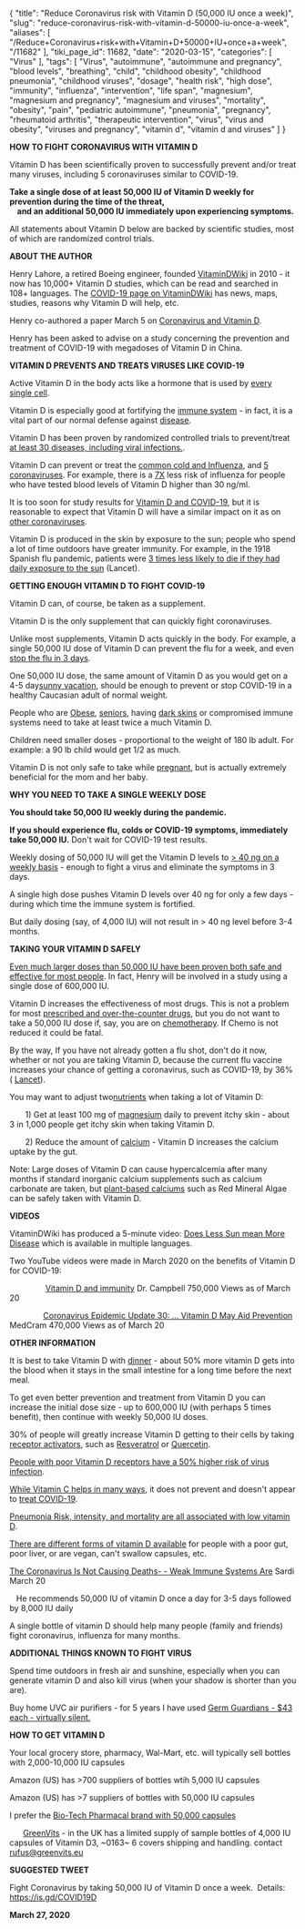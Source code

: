 {
    "title": "Reduce Coronavirus risk with Vitamin D (50,000 IU once a week)",
    "slug": "reduce-coronavirus-risk-with-vitamin-d-50000-iu-once-a-week",
    "aliases": [
        "/Reduce+Coronavirus+risk+with+Vitamin+D+50000+IU+once+a+week",
        "/11682"
    ],
    "tiki_page_id": 11682,
    "date": "2020-03-15",
    "categories": [
        "Virus"
    ],
    "tags": [
        "Virus",
        "autoimmune",
        "autoimmune and pregnancy",
        "blood levels",
        "breathing",
        "child",
        "childhood obesity",
        "childhood pneumonia",
        "childhood viruses",
        "dosage",
        "health risk",
        "high dose",
        "immunity",
        "influenza",
        "intervention",
        "life span",
        "magnesium",
        "magnesium and pregnancy",
        "magnesium and viruses",
        "mortality",
        "obesity",
        "pain",
        "pediatric autoimmune",
        "pneumonia",
        "pregnancy",
        "rheumatoid arthritis",
        "therapeutic intervention",
        "virus",
        "virus and obesity",
        "viruses and pregnancy",
        "vitamin d",
        "vitamin d and viruses"
    ]
}


**HOW TO FIGHT CORONAVIRUS WITH VITAMIN D** 

Vitamin D has been scientifically proven to successfully prevent and/or treat many viruses, including 5 coronaviruses similar to COVID-19. 

 **Take a single dose of at least 50,000 IU of Vitamin D weekly for prevention during the time of the threat,   
 &nbsp; &nbsp; and an additional 50,000 IU immediately upon experiencing symptoms.** 

All statements about Vitamin D below are backed by scientific studies, most of which are randomized control trials.

 **ABOUT THE AUTHOR** 

Henry Lahore, a retired Boeing engineer, founded  [VitaminDWiki](https://VitaminDWiki.com/VitaminDWiki) in 2010 - it now has 10,000+ Vitamin D studies, which can be read and searched in 108+ languages. The [COVID-19 page on VitaminDWiki](/posts/covid-19-coronavirus-can-most-likely-be-fought-by-vitamin-d) has news, maps, studies, reasons why Vitamin D will help, etc.

Henry co-authored a paper March 5 on [Coronavirus and Vitamin D](/posts/vitamin-d-supplementation-could-prevent-and-treat-influenza-coronavirus-and-pneumonia-infections).

Henry has been asked to advise on a  study concerning the prevention and treatment of COVID-19 with megadoses of Vitamin D in China.

 **VITAMIN D PREVENTS AND TREATS VIRUSES LIKE COVID-19** 

Active Vitamin D in the body acts like a hormone that is used by [every single cell](/tags/every-single-cell.html).

Vitamin D is especially good at fortifying the [immune system](/tags/immune-system.html) - in fact, it is a vital part of our normal defense against [disease](/posts/health-problems-and-vitamin-d-association-prevention-and-treatment).

Vitamin D has been proven by randomized controlled trials to prevent/treat [at least 30 diseases, including viral infections.](/tags/at-least-30-diseases-including-viral-infections.html).

Vitamin D can prevent or treat the [common cold and Influenza](/posts/overview-colds-and-flu-and-vitamin-d), and  [5 coronaviruses](/posts/four-of-the-7-types-of-human-coronavirus-only-cause-mild-respiratory-infections). For example, there is a [7X](/tags/7x.html) less risk of influenza for people who have tested blood levels of Vitamin D higher than 30 ng/ml.

It is too soon for study results for [Vitamin D and COVID-19](https://VitaminDWiki.com/COVID-19+Coronavirus+can+most+likely+be+fought+by+Vitamin+D#Clinical_trials_for_COVID-19_in_CHINA_as_of_Feb_26_-_including_one_monitoring_outcome_vs_Vitamin_D), but it is reasonable to expect that Vitamin D will have a similar impact on it as on [other coronaviruses](https://en.wikipedia.org/wiki/Coronavirus#Human_coronaviruses).

Vitamin D is produced in the skin by exposure to the sun; people who spend a lot of time outdoors have greater immunity. For example, in the 1918 Spanish flu pandemic, patients were [3 times less likely to die if they had daily exposure to the sun](https://medium.com/@ra.hobday/coronavirus-and-the-sun-a-lesson-from-the-1918-influenza-pandemic-509151dc8065) (Lancet).

 **GETTING ENOUGH VITAMIN D TO FIGHT COVID-19** 

Vitamin D can, of course, be taken as a supplement. 

Vitamin D is the only supplement that can quickly fight coronaviruses. 

Unlike most supplements, Vitamin D acts quickly in the body. For example, a single 50,000 IU dose of Vitamin D  can prevent the flu for a week, and even [stop the flu in 3 days](/posts/influenza-prevented-by-40-ng-levels-or-treated-with-vitamin-d-hammer-50000-iu).

One 50,000 IU dose, the same amount of Vitamin D as you would get on a 4-5 day[sunny vacation](/posts/noontime-sun-and-d), should be enough to prevent or stop COVID-19 in a healthy Caucasian adult of normal weight. 

People who are [Obese](/posts/overview-obesity-and-vitamin-d), [seniors](/posts/13-reasons-why-many-seniors-need-more-vitamin-d-both-dose-and-level), having [dark skins](/posts/overview-dark-skin-and-vitamin-d) or compromised immune systems need to take at least twice a much Vitamin D.

Children need smaller doses - proportional to the weight of 180 lb adult. For example: a 90 lb child would get 1/2 as much.

Vitamin D is not only safe to take while [pregnant](/posts/overview-pregnancy-and-vitamin-d), but is actually extremely beneficial for the mom and her baby.

 **WHY YOU NEED TO TAKE A SINGLE WEEKLY DOSE** 

 **You should take 50,000 IU weekly during the pandemic.** 

 **If you should experience flu, colds or COVID-19 symptoms, immediately take 50,000 IU.**  Don't wait for COVID-19 test results.

Weekly dosing of 50,000 IU will get the Vitamin D levels to  [> 40 ng on a weekly basis](https://VitaminDWiki.com/Take+vitamin+D3+daily+or+weekly#Response_to_a_single_dose_of_100_000_IU_of_vitamin_D) - enough to fight a virus and eliminate the symptoms in 3 days.

A single high dose pushes Vitamin D levels over 40 ng for only a few days - during which time the immune system is fortified.

But daily dosing (say, of 4,000 IU) will not result in > 40 ng level before 3-4 months.

 **TAKING YOUR VITAMIN D SAFELY** 

[Even much larger doses than 50,000 IU have been proven both safe and effective for most people](/posts/overview-loading-of-vitamin-d). In fact, Henry will be involved in a study using a single dose of 600,000 IU. 

Vitamin D increases the effectiveness of most drugs. This is not a problem for most [prescribed and over-the-counter drugs](/posts/some-people-have-problems-with-vitamin-d), but you do not want to take a 50,000 IU dose if, say, you are on [chemotherapy](/posts/chemotherapy-and-vitamin-d-many-studies). If Chemo is not reduced it could be fatal.

By the way, If you have not already gotten a flu shot, don't do it now, whether or not you are taking Vitamin D, because the current flu vaccine increases your chance of getting a coronavirus, such as COVID-19, by 36% ( [Lancet](https://www.greenmedinfo.com/blog/prestigious-vaccine-journal-flu-vaccine-increases-coronavirus-infection-risk-36-3?utm_campaign=Daily%20Newsletter%3A%20Prestigious%20VACCINE%20Journal%3A%20Flu%20Vaccine%20Increases%20Coronavirus%20Infection%20Risk%2036%25%20%28PdsuqS%29&utm_medium=email&utm_source=Daily%20Newsletter&_ke=eyJrbF9lbWFpbCI6ICJobGFob3JlQGdtYWlsLmNvbSIsICJrbF9jb21wYW55X2lkIjogIksydlhBeSJ9)).

You may want to adjust two[nutrients](/posts/vitamin-d-cofactors-in-a-nutshell) when taking a lot of Vitamin D:

&nbsp; &nbsp; &nbsp; &nbsp;1) Get at least 100 mg of [magnesium](/posts/overview-magnesium-and-vitamin-d) daily to prevent itchy skin - about 3 in 1,000 people get itchy skin when taking Vitamin D. 

&nbsp; &nbsp; &nbsp; &nbsp;2) Reduce the amount of  [calcium](/posts/calcium-and-vitamin-d) - Vitamin D increases the calcium uptake by the gut.

Note: Large doses of Vitamin D can cause hypercalcemia after many months if standard inorganic calcium supplements such as calcium carbonate are taken, but [plant-based calciums](/posts/calcium-hazards-and-bioavailability) such as Red Mineral Algae can be safely taken with Vitamin D.

 **VIDEOS** 

VitaminDWiki has produced a 5-minute video: [Does Less Sun mean More Disease](/posts/does-less-sun-mean-more-disease) which is available in multiple languages.

Two YouTube videos were made in March 2020 on the benefits of Vitamin D for COVID-19:

&nbsp; &nbsp; &nbsp; &nbsp; &nbsp; &nbsp; &nbsp; &nbsp; [Vitamin D and immunity](https://www.youtube.com/watch?v=W5yVGmfivAk) Dr. Campbell 750,000 Views as of March 20

&nbsp; &nbsp; &nbsp; &nbsp; &nbsp; &nbsp; &nbsp; &nbsp;[Coronavirus Epidemic Update 30: ... Vitamin D May Aid Prevention](https://www.youtube.com/watch?time_continue=3&v=gmqgGwT6bw0&feature=emb_logo) MedCram 470,000 Views as of March 20

 **OTHER INFORMATION** 

It is best to take Vitamin D with [dinner](/posts/take-vitamin-d-with-or-before-evening-meal) - about 50% more vitamin D gets into the blood when it stays in the small intestine for a long time before the next meal.

To get even better prevention and treatment from Vitamin D you can increase the initial dose size - up to 600,000 IU (with perhaps 5 times benefit), then continue with weekly 50,000 IU doses.

30% of people will greatly increase Vitamin D getting to their cells by taking [receptor activators](/posts/vitamin-d-receptor), such as [Resveratrol](/posts/resveratrol-improves-health-vitamin-d-receptor-etc-many-studies) or [Quercetin](/posts/quercetin-a-flavonoid-helps-activate-the-vitamin-d-receptor-many-studies).

[People with poor Vitamin D receptors have a 50% higher risk of virus infection](/posts/risk-of-enveloped-virus-infection-is-increased-50-percent-if-poor-vitamin-d-receptor-meta-analysis).

[While Vitamin C helps in many ways](/posts/vitamin-c-is-important-for-the-common-cold-and-much-else), it does not prevent and doesn't appear to [treat COVID-19](http://orthomolecular.activehosted.com/index.php?action=social&chash=0a09c8844ba8f0936c20bd791130d6b6.148&s=1a86af640e6320f7168d4d11d13a55c1).

[Pneumonia Risk, intensity, and mortality are all associated with low vitamin D](/posts/pneumonia-and-low-vitamin-d-many-studies).

[There are different forms of vitamin D available](/posts/getting-vitamin-d-into-your-blood-and-cells) for people with a poor gut, poor liver, or are vegan, can't swallow capsules, etc.

[The Coronavirus Is Not Causing Deaths- - Weak Immune Systems Are](https://www.lewrockwell.com/2020/03/bill-sardi/the-coronavirus-is-not-causing-deaths-weak-immune-systems-are/) Sardi March 20

&nbsp; &nbsp;He recommends 50,000 IU of vitamin D once a day  for 3-5 days followed by 8,000 IU daily

A single bottle of vitamin D  should help many people (family and friends) fight coronavirus, influenza for many months.

 **ADDITIONAL THINGS KNOWN TO FIGHT VIRUS** 

Spend time outdoors in fresh air and sunshine, especially when you can generate vitamin D and also kill virus (when your shadow is shorter than you are).

Buy home UVC air purifiers - for 5 years I have used [Germ Guardians - $43 each - virtually silent.](https://www.amazon.com/GermGuardian-GG1000-Pluggable-Deodorizer-Guardian/dp/B000G2BESO/ref=sr_1_4?crid=2LDI2UJHL1631&dchild=1&keywords=germ+guardian+air+purifier&qid=1584900079&sprefix=germ+gu%2Caps%2C326&sr=8-4&swrs=70CCD078252FFE1646529BBD6B6CC3B8)

 **HOW TO GET VITAMIN D** 

Your local grocery store, pharmacy, Wal-Mart, etc. will typically sell bottles with 2,000-10,000 IU capsules

Amazon (US) has >700 suppliers of bottles wtih 5,000 IU capsules

Amazon (US) has >7 suppliers of bottles with 50,000 IU capsules

I prefer the [Bio-Tech Pharmacal brand with 50,000 capsules](https://www.amazon.com/s?i=aps&k=bio-tech%20vitamin%2050%2C000&ref=nb_sb_noss&url=search-alias%3Daps)

&nbsp; &nbsp; &nbsp; [GreenVits](https://www.greenvits.eu/collections/vitamin-d) - in the UK has a limited supply of sample bottles of 4,000 IU capsules of Vitamin D3, ~0163~ 6 covers shipping and handling. contact  rufus@greenvits.eu 

 **SUGGESTED TWEET** 

Fight Coronavirus  by taking 50,000 IU of Vitamin D once a week. &nbsp;Details: https://is.gd/COVID19D

 **March 27, 2020**